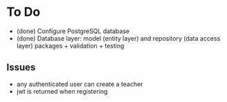 # To Do
- (done) Configure PostgreSQL database
- (done) Database layer: model (entity layer) and repository (data access layer) packages + validation + testing

## Issues
- any authenticated user can create a teacher
- jwt is returned when registering
